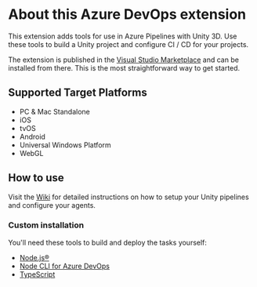 # About this Azure DevOps extension

This extension adds tools for use in Azure Pipelines with Unity 3D. Use these tools to build a Unity project and configure
CI / CD for your projects.

The extension is published in the [Visual Studio Marketplace](https://marketplace.visualstudio.com/items?itemName=DinomiteStudios.64e90d50-a9c0-11e8-a356-d3eab7857116) and can be installed from there. This is the most straightforward way to get started.

## Supported Target Platforms

- PC & Mac Standalone
- iOS
- tvOS
- Android
- Universal Windows Platform
- WebGL

## How to use

Visit the [Wiki](https://github.com/Dinomite-Studios/unity-azure-pipelines-tasks) for detailed instructions on how to setup your Unity pipelines and configure your agents.

### Custom installation

You'll need these tools to build and deploy the tasks yourself:

- [Node.js®](https://nodejs.org/en/)
- [Node CLI for Azure DevOps](https://www.npmjs.com/package/tfx-cli)
- [TypeScript](https://www.npmjs.com/package/typescript)
